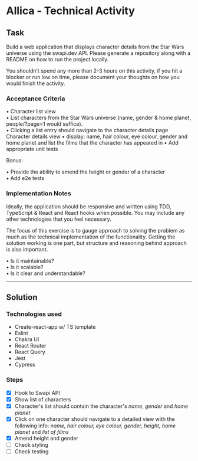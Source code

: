 # Allica - Technical Activity

## Task

Build a web application that displays character details from the Star Wars universe using the swapi.dev API. Please generate a repository along with a README on how to run the project locally.

You shouldn’t spend any more than 2-3 hours on this activity, if you hit a blocker or run low on time, please document your thoughts on how you would finish the activity. 
 
### Acceptance Criteria
• Character list view  
• List characters from the Star Wars universe (name, gender & home planet, people/?page=1 would suffice).  
• Clicking a list entry should navigate to the character details page Character details view 
• display: name, hair colour, eye colour, gender and home planet and list the films that the character has appeared in 
• Add appropriate unit tests 

Bonus:

• Provide the ability to amend the height or gender of a character  
• Add e2e tests 
 
### Implementation Notes 
Ideally, the application should be responsive and written using TDD, TypeScript & React and React hooks when possible. You may include any other technologies that you feel necessary. 
 
The focus of this exercise is to gauge approach to solving the problem as much as the technical implementation of the functionality. Getting the solution working is one part, but structure and reasoning behind approach is also important.  
  
• Is it maintainable?  
• Is it scalable?  
• Is it clear and understandable?

---

## Solution 

### Technologies used
- Create-react-app w/ TS template
- Eslint
- Chakra UI
- React Router
- React Query
- Jest
- Cypress

### Steps
- [x] Hook to Swapi API
- [x] Show list of characters
- [x] Character's list should contain the character's *name*, *gender* and *home planet*
- [x] Click on one character should navigate to a detailed view with the following info: *name, hair colour, eye colour, gender, height, home planet* and *list of films*
- [x] Amend height and gender
- [ ] Check styling
- [ ] Check testing